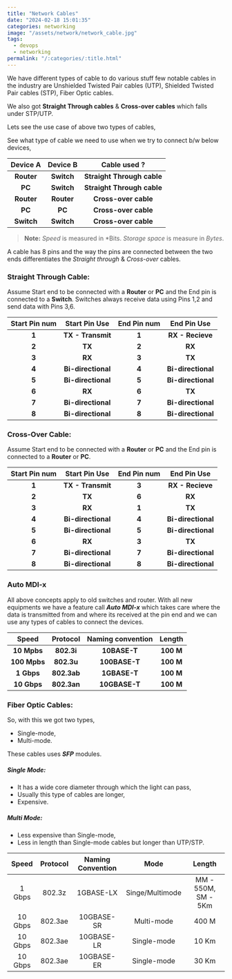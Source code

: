 ```yaml
---
title: "Network Cables"
date: "2024-02-18 15:01:35"
categories: networking
image: "/assets/network/network_cable.jpg"
tags:
  - devops
  - networking
permalink: "/:categories/:title.html"
---
```

We have different types of cable to do various stuff few notable cables in the industry are Unshielded Twisted Pair cables (UTP), Shielded Twisted Pair cables (STP), Fiber Optic cables.

We also got **Straight Through cables** & **Cross-over cables** which falls under STP/UTP.

Lets see the use case of above two types of cables,

See what type of cable we need to use when we try to connect b/w below devices,

| **Device A** | **Device B** | **Cable used ?** |
| :--: | :--: | :--: |
| **Router** | **Switch** | **Straight Through cable** |
| **PC** | **Switch** | **Straight Through cable** |
| **Router** | **Router** | **Cross-over cable** |
| **PC** | **PC** | **Cross-over cable** |
| **Switch** | **Switch** | **Cross-over cable** |

> **Note:**
> *Speed* is measured in *Bits.
> *Storage space* is measure in *Bytes*.


A cable has 8 pins and the way the pins are connected between the two ends differentiates the *Straight through* & *Cross-over* cables.
### Straight Through Cable:

Assume Start end to be connected with a **Router** or **PC** and the End pin is connected to a **Switch**. Switches always receive data using Pins 1,2 and send data with Pins 3,6.

| **Start Pin num** | **Start Pin Use** | **End Pin num** | **End Pin Use** |
| :--: | :--: | :--: | :--: |
| **1** | **TX - Transmit** | **1** | **RX - Recieve** |
| **2** | **TX** | **2** | **RX** |
| **3** | **RX** | **3** | **TX** |
| **4** | **Bi-directional** | **4** | **Bi-directional** |
| **5** | **Bi-directional** | **5** | **Bi-directional** |
| **6** | **RX** | **6** | **TX** |
| **7** | **Bi-directional** | **7** | **Bi-directional** |
| **8** | **Bi-directional** | **8** | **Bi-directional** |

### Cross-Over Cable:

Assume Start end to be connected with a **Router** or **PC** and the End pin is connected to a **Router** or **PC**.

| **Start Pin num** | **Start Pin Use** | **End Pin num** | **End Pin Use** |
| :--: | :--: | :--: | :--: |
| **1** | **TX - Transmit** | **3** | **RX - Recieve** |
| **2** | **TX** | **6** | **RX** |
| **3** | **RX** | **1** | **TX** |
| **4** | **Bi-directional** | **4** | **Bi-directional** |
| **5** | **Bi-directional** | **5** | **Bi-directional** |
| **6** | **RX** | **3** | **TX** |
| **7** | **Bi-directional** | **7** | **Bi-directional** |
| **8** | **Bi-directional** | **8** | **Bi-directional** |

### Auto MDI-x

All above concepts apply to old switches and router. With all new equipments we have a feature call ***Auto MDI-x*** which takes care where the data is transmitted from and where its received at the pin end and we can use any types of cables to connect the devices. 

| **Speed** | **Protocol** | **Naming convention** | **Length** |
| :--: | :--: | :--: | :--: |
| **10 Mpbs** | **802.3i** | **10BASE-T** | **100 M** |
| **100 Mpbs** | **802.3u** | **100BASE-T** | **100 M** |
| **1 Gbps** | **802.3ab** | **1GBASE-T** | **100 M** |
| **10 Gbps** | **802.3an** | **10GBASE-T** | **100 M** |
### Fiber Optic Cables:

So, with this we got two types,

- Single-mode,
- Multi-mode.

These cables uses ***SFP*** modules.
##### Single Mode:

- It has a wide core diameter through which the light can pass,
- Usually this type of cables are longer,
- Expensive.
##### Multi Mode:

- Less expensive than Single-mode,
- Less in length than Single-mode cables but longer than UTP/STP.

| Speed | Protocol | Naming Convention | Mode | Length |
| :--: | :--: | :--: | :--: | :--: |
| 1 Gbps | 802.3z | 1GBASE-LX | Singe/Multimode | MM - 550M, SM - 5Km |
| 10 Gbps | 802.3ae | 10GBASE-SR | Multi-mode | 400 M |
| 10 Gbps | 802.3ae | 10GBASE-LR | Single-mode | 10 Km |
| 10 Gbps | 802.3ae | 10GBASE-ER | Single-mode | 30 Km |
